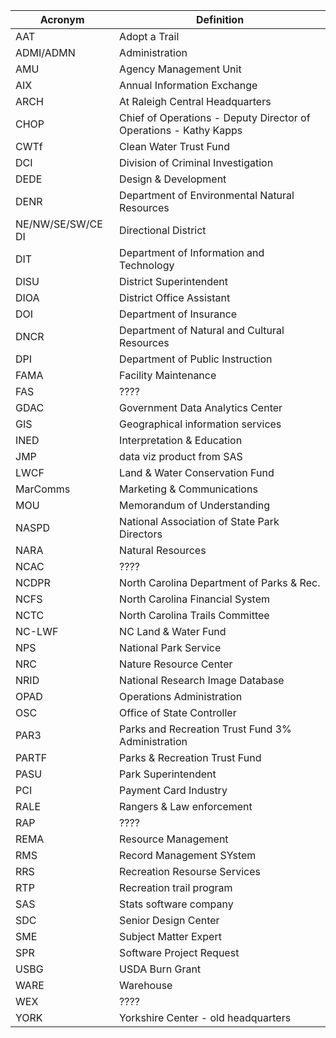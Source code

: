 | Acronym | Definition |
| ------- | ---------- |
| AAT | Adopt a Trail |
| ADMI/ADMN | Administration |
| AMU | Agency Management Unit |
| AIX | Annual Information Exchange |
| ARCH | At Raleigh Central Headquarters |
| CHOP | Chief of Operations - Deputy Director of Operations - Kathy Kapps |
| CWTf | Clean Water Trust Fund |
| DCI | Division of Criminal Investigation |
| DEDE | Design & Development |
| DENR | Department of Environmental Natural Resources |
| NE/NW/SE/SW/CE DI | Directional District |
| DIT | Department of Information and Technology |
| DISU | District Superintendent |
| DIOA | District Office Assistant |
| DOI | Department of Insurance |
| DNCR | Department of Natural and Cultural Resources |
| DPI | Department of Public Instruction |
| FAMA | Facility Maintenance |
| FAS | ???? |
| GDAC | Government Data Analytics Center |
| GIS | Geographical information services |
| INED | Interpretation & Education |
| JMP | data viz product from SAS |
| LWCF | Land & Water Conservation Fund |
| MarComms | Marketing & Communications |
| MOU | Memorandum of Understanding |
| NASPD | National Association of State Park Directors |
| NARA | Natural Resources |
| NCAC | ???? |
| NCDPR | North Carolina Department of Parks & Rec. |
| NCFS | North Carolina Financial System |
| NCTC | North Carolina Trails Committee |
| NC-LWF | NC Land & Water Fund |
| NPS | National Park Service |
| NRC | Nature Resource Center |
| NRID | National Research Image Database |
| OPAD | Operations Administration |
| OSC | Office of State Controller |
| PAR3 | Parks and Recreation Trust Fund 3% Administration |
| PARTF | Parks & Recreation Trust Fund |
| PASU | Park Superintendent |
| PCI | Payment Card Industry |
| RALE | Rangers & Law enforcement |
| RAP | ???? |
| REMA | Resource Management |
| RMS | Record Management SYstem |
| RRS | Recreation Resourse Services |
| RTP | Recreation trail program |
| SAS | Stats software company |
| SDC | Senior Design Center |
| SME | Subject Matter Expert |
| SPR | Software Project Request |
| USBG | USDA Burn Grant |
| WARE | Warehouse |
| WEX | ???? |
| YORK | Yorkshire Center - old headquarters |